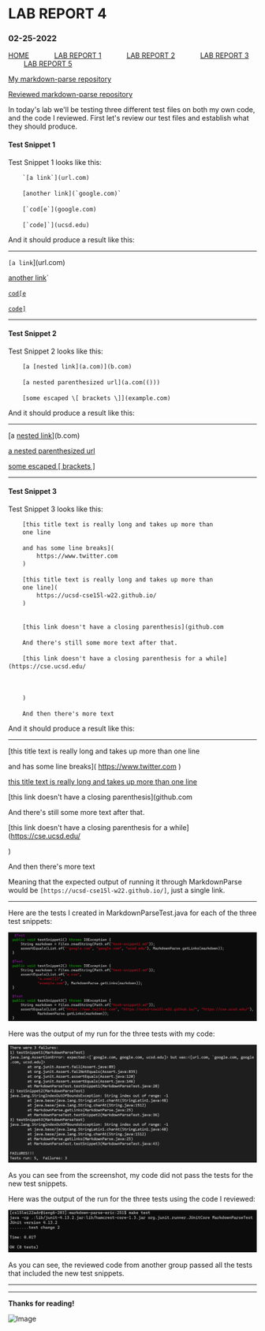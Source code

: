 # **LAB REPORT 4**
### 02-25-2022

[HOME](https://jupoon.github.io/cse15l-lab-reports/) &nbsp; &nbsp; &nbsp; &nbsp; &nbsp; &nbsp; [LAB REPORT 1](https://jupoon.github.io/cse15l-lab-reports/labs/lab1/lab-report-1-week-2) &nbsp; &nbsp; &nbsp; &nbsp; &nbsp; &nbsp; [LAB REPORT 2](https://jupoon.github.io/cse15l-lab-reports/labs/lab2/lab-report-2) &nbsp; &nbsp; &nbsp; &nbsp; &nbsp; &nbsp; [LAB REPORT 3](https://jupoon.github.io/cse15l-lab-reports/labs/lab3/lab-report-3) &nbsp; &nbsp; &nbsp; &nbsp; &nbsp; &nbsp; [LAB REPORT 5](https://jupoon.github.io/cse15l-lab-reports/labs/lab5/lab-report-5)

[My markdown-parse repository](https://github.com/jupoon/markdown-parse)


[Reviewed markdown-parse repository](https://github.com/ericwpei/markdown-parse)

In today's lab we'll be testing three different test files on both my own code, and the code I reviewed. First let's review our test files and establish what they should produce.

#### **Test Snippet 1**
Test Snippet 1 looks like this:

        `[a link`](url.com)

        [another link](`google.com)`

        [`cod[e`](google.com)

        [`code]`](ucsd.edu)


And it should produce a result like this:

**************************************************

`[a link`](url.com)

[another link](`google.com)`

[`cod[e`](google.com)

[`code]`](ucsd.edu)

**************************************************

#### **Test Snippet 2**

Test Snippet 2 looks like this:

        [a [nested link](a.com)](b.com)

        [a nested parenthesized url](a.com(()))

        [some escaped \[ brackets \]](example.com)


And it should produce a result like this:

**************************************************

[a [nested link](a.com)](b.com)

[a nested parenthesized url](a.com(()))

[some escaped \[ brackets \]](example.com)

**************************************************

#### **Test Snippet 3**

Test Snippet 3 looks like this:

        [this title text is really long and takes up more than 
        one line

        and has some line breaks](
            https://www.twitter.com
        )

        [this title text is really long and takes up more than 
        one line](
            https://ucsd-cse15l-w22.github.io/
        )


        [this link doesn't have a closing parenthesis](github.com

        And there's still some more text after that.

        [this link doesn't have a closing parenthesis for a while](https://cse.ucsd.edu/



        )

        And then there's more text


And it should produce a result like this:

**************************************************

[this title text is really long and takes up more than 
one line

and has some line breaks](
    https://www.twitter.com
)

[this title text is really long and takes up more than 
one line](
    https://ucsd-cse15l-w22.github.io/
)


[this link doesn't have a closing parenthesis](github.com

And there's still some more text after that.

[this link doesn't have a closing parenthesis for a while](https://cse.ucsd.edu/



)

And then there's more text


Meaning that the expected output of running it through MarkdownParse would be 
`[https://ucsd-cse15l-w22.github.io/]`, just a single link.

**************************************************

Here are the tests I created in MarkdownParseTest.java for each of the three test snippets:

![Image](ss_tests.png)


Here was the output of my run for the three tests with my code:

![Image](ss_mytestrun.png)

As you can see from the screenshot, my code did not pass the tests for the new test snippets.


Here was the output of the run for the three tests using the code I reviewed:

![Image](ss_reviewedtestrun.png)

As you can see, the reviewed code from another group passed all the tests that included the new test snippets.


***************************************************




*****************************************************

**Thanks for reading!**


![Image](https://media4.giphy.com/media/2SYc7mttUnWWaqvWz8/giphy.gif)